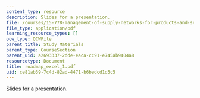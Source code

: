 ```yaml
---
content_type: resource
description: Slides for a presentation.
file: /courses/15-778-management-of-supply-networks-for-products-and-services-summer-2004/ce81ab397c4d82ad4471b6bedcd1d5c5_roadmap_excel_1.pdf
file_type: application/pdf
learning_resource_types: []
ocw_type: OCWFile
parent_title: Study Materials
parent_type: CourseSection
parent_uid: a2693337-2dde-eaca-cc91-e745ab9404a8
resourcetype: Document
title: roadmap_excel_1.pdf
uid: ce81ab39-7c4d-82ad-4471-b6bedcd1d5c5
---
```

Slides for a presentation.

